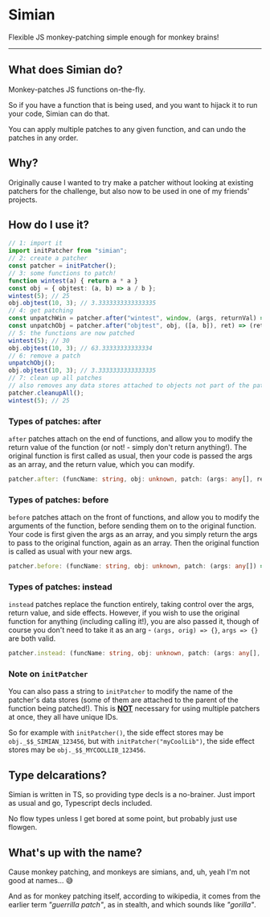 # Simian

Flexible JS monkey-patching simple enough for monkey brains!

---

## What does Simian do?

Monkey-patches JS functions on-the-fly.

So if you have a function that is being used, and you want to hijack it to run your code, Simian can do that.

You can apply multiple patches to any given function, and can undo the patches in any order.

## Why?

Originally cause I wanted to try make a patcher without looking at existing patchers for the challenge, but also now to be used in one of my friends' projects.

## How do I use it?

```ts
// 1: import it
import initPatcher from "simian";
// 2: create a patcher
const patcher = initPatcher();
// 3: some functions to patch!
function wintest(a) { return a * a }
const obj = { objtest: (a, b) => a / b };
wintest(5); // 25
obj.objtest(10, 3); // 3.3333333333333335
// 4: get patching
const unpatchWin = patcher.after("wintest", window, (args, returnVal) => args[0] + returnVal);
const unpatchObj = patcher.after("objtest", obj, ([a, b]), ret) => (ret + b) * a)
// 5: the functions are now patched
wintest(5); // 30
obj.objtest(10, 3); // 63.33333333333334
// 6: remove a patch
unpatchObj();
obj.objtest(10, 3); // 3.3333333333333335
// 7: clean up all patches
// also removes any data stores attached to objects not part of the patcher
patcher.cleanupAll();
wintest(5); // 25
```

### Types of patches: after

`after` patches attach on the end of functions, and allow you to modify the return value of the function (or not! - simply don't return anything!). The original function is first called as usual, then your code is passed the args as an array, and the return value, which you can modify.

```ts
patcher.after: (funcName: string, obj: unknown, patch: (args: any[], ret: any) => any) => () => void
```

### Types of patches: before

`before` patches attach on the front of functions, and allow you to modify the arguments of the function, before sending them on to the original function. Your code is first given the args as an array, and you simply return the args to pass to the original function, again as an array. Then the original function is called as usual with your new args.

```ts
patcher.before: (funcName: string, obj: unknown, patch: (args: any[]) => any[]) => () => void
```

### Types of patches: instead

`instead` patches replace the function entirely, taking control over the args, return value, and side effects. However, if you wish to use the original function for anything (including calling it!), you are also passed it, though of course you don't need to take it as an arg - `(args, orig) => {}`, `args => {}` are both valid.

```ts
patcher.instead: (funcName: string, obj: unknown, patch: (args: any[], func: Function) => any): () => void
```

### Note on `initPatcher`

You can also pass a string to `initPatcher` to modify the name of the patcher's data stores (some of them are attached to the parent of the function being patched!). This is **<u>NOT</u>** necessary for using multiple patchers at once, they all have unique IDs.

So for example with `initPatcher()`, the side effect stores may be `obj._$$_SIMIAN_123456`, but with `initPatcher("myCoolLib")`, the side effect stores may be `obj._$$_MYCOOLLIB_123456`.

## Type delcarations?

Simian is written in TS, so providing type decls is a no-brainer. Just import as usual and go, Typescript decls included.

No flow types unless I get bored at some point, but probably just use flowgen.

## What's up with the name?

Cause monkey patching, and monkeys are simians, and, uh, yeah I'm not good at names... 😅

And as for monkey patching itself, according to wikipedia, it comes from the earlier term *"guerrilla patch"*, as in stealth, and which sounds like *"gorilla"*.